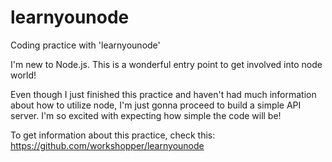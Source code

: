 # learnyounode
Coding practice with 'learnyounode'

I'm new to Node.js. This is a wonderful entry point to get involved into node world!

Even though I just finished this practice and haven't had much information about how to utilize node, I'm just gonna proceed to build a simple API server. I'm so excited with expecting how simple the code will be!

To get information about this practice, check this:
https://github.com/workshopper/learnyounode
